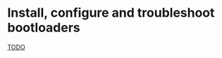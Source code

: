 # Install, configure and troubleshoot bootloaders
[TODO](https://github.com/simonesavi/lfcs/blob/master/OperationofRunningSystems.md#install-configure-and-troubleshoot-bootloaders)